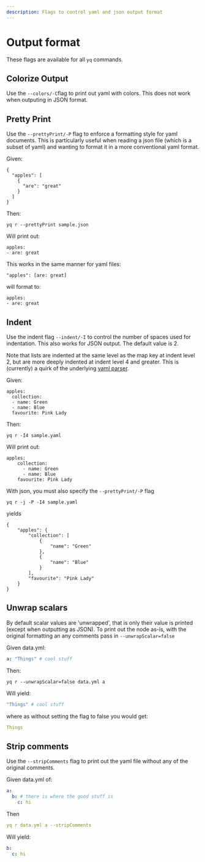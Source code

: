 ```yaml
---
description: Flags to control yaml and json output format
---
```


# Output format

These flags are available for all `yq` commands. 

## Colorize Output

Use the `--colors/-C`flag to print out yaml with colors. This does not work when outputing in JSON format.

## Pretty Print

Use the `--prettyPrint/-P` flag to enforce a formatting style for yaml documents. This is particularly useful when reading a json file \(which is a subset of yaml\) and wanting to format it in a more conventional yaml format.

Given:

```text
{
  "apples": [
    {
      "are": "great"
    }
  ]
}
```

Then:

```text
yq r --prettyPrint sample.json
```

Will print out:

```text
apples:
- are: great
```

This works in the same manner for yaml files:

```text
"apples": [are: great]
```

will format to:

```text
apples:
- are: great
```

## Indent

Use the indent flag `--indent/-I` to control the number of spaces used for indentation. This also works for JSON output. The default value is 2. 

Note that lists are indented at the same level as the map key at indent level 2, but are more deeply indented at indent level 4 and greater. This is \(currently\) a quirk of the underlying [yaml parser](https://github.com/go-yaml/yaml/tree/v3).

Given:

```text
apples:
  collection:
  - name: Green
  - name: Blue
  favourite: Pink Lady
```

Then:

```text
yq r -I4 sample.yaml
```

Will print out:

```text
apples:
    collection:
      - name: Green
      - name: Blue
    favourite: Pink Lady
```

With json, you must also specify the `--prettyPrint/-P` flag

```text
yq r -j -P -I4 sample.yaml
```

yields

```text
{
    "apples": {
        "collection": [
            {
                "name": "Green"
            },
            {
                "name": "Blue"
            }
        ],
        "favourite": "Pink Lady"
    }
}
```

## Unwrap scalars

By default scalar values are 'unwrapped', that is only their value is printed \(except when outputting as JSON\). To print out the node as-is, with the original formatting an any comments pass in `--unwrapScalar=false`

Given data.yml:

```yaml
a: "Things" # cool stuff
```

Then:

`yq r --unwrapScalar=false data.yml a`

Will yield:

```yaml
"Things" # cool stuff
```

where as without setting the flag to false you would get:

```yaml
Things
```

## Strip comments

Use the `--stripComments` flag to print out the yaml file without any of the original comments.

Given data.yml of:

```yaml
a:
  b: # there is where the good stuff is
    c: hi
```

Then

```yaml
yq r data.yml a --stripComments
```

Will yield:

```yaml
b:
  c: hi
```


